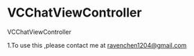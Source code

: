 VCChatViewController
====================

VCChatViewController

1.To use this ,please contact me at ravenchen1204@gmail.com

